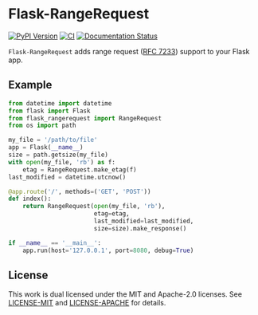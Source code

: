 # Flask-RangeRequest
[![PyPI Version](https://badge.fury.io/py/Flask-RangeRequest.svg)](https://pypi.python.org/pypi/Flask-RangeRequest) [![CI](https://api.travis-ci.org/heartsucker/flask-rangerequest.svg?branch=develop)](https://api.travis-ci.org/heartsucker/flask-rangerequest.svg?branch=develop) [![Documentation Status](https://readthedocs.org/projects/flask-rangerequest/badge/?version=latest)](https://flask-rangerequest.readthedocs.io/en/latest/?badge=latest)

`Flask-RangeRequest` adds range request ([RFC 7233](https://tools.ietf.org/html/rfc7233)) support to your Flask app.

## Example

```python
from datetime import datetime
from flask import Flask
from flask_rangerequest import RangeRequest
from os import path

my_file = '/path/to/file'
app = Flask(__name__)
size = path.getsize(my_file)
with open(my_file, 'rb') as f:
    etag = RangeRequest.make_etag(f)
last_modified = datetime.utcnow()

@app.route('/', methods=('GET', 'POST'))
def index():
    return RangeRequest(open(my_file, 'rb'),
                        etag=etag,
                        last_modified=last_modified,
                        size=size).make_response()

if __name__ == '__main__':
    app.run(host='127.0.0.1', port=8080, debug=True)
```

## License

This work is dual licensed under the MIT and Apache-2.0 licenses. See [LICENSE-MIT](./LICENSE-MIT)
and [LICENSE-APACHE](./LICENSE-APACHE) for details.

